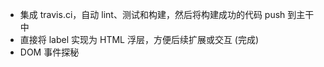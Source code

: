 - 集成 travis.ci，自动 lint、测试和构建，然后将构建成功的代码 push 到主干中
- 直接将 label 实现为 HTML 浮层，方便后续扩展或交互 (完成)
- DOM 事件探秘
